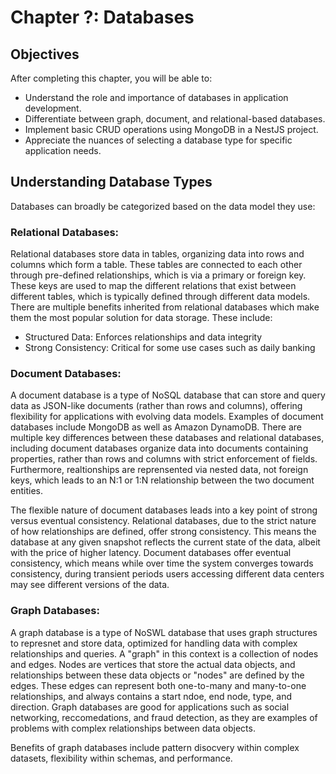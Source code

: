 # Chapter ?: Databases

## Objectives

After completing this chapter, you will be able to:

- Understand the role and importance of databases in application development.
- Differentiate between graph, document, and relational-based databases.
- Implement basic CRUD operations using MongoDB in a NestJS project.
- Appreciate the nuances of selecting a database type for specific application needs.

## Understanding Database Types

Databases can broadly be categorized based on the data model they use:

### Relational Databases: 
Relational databases store data in tables, organizing data into rows and columns which form a table.  These tables are connected to each other through pre-defined relationships, which is via a primary or foreign key.  These keys are used to map the different relations that exist between different tables, which is typically defined through different data models.  There are multiple benefits inherited from relational databases which make them the most popular solution for data storage.  These include:

- Structured Data: Enforces relationships and data integrity
- Strong Consistency: Critical for some use cases such as daily banking

### Document Databases: 
A document database is a type of NoSQL database that can store and query data as JSON-like documents (rather than rows and columns), offering flexibility for applications with evolving data models.  Examples of document databases include MongoDB as well as Amazon DynamoDB.  There are multiple key differences between these databases and relational databases, including document databases organize data into documents containing properties, rather than rows and columns with strict enforcement of fields.  Furthermore, realtionships are reprensented via nested data, not foreign keys, which leads to an N:1 or 1:N relationship between the two document entities.

The flexible nature of document databases leads into a key point of strong versus eventual consistency.  Relational databases, due to the strict nature of how relationships are defined, offer strong consistency.  This means the database at any given snapshot reflects the current state of the data, albeit with the price of higher latency.  Document databases offer eventual consistency, which means while over time the system converges towards consistency, during transient periods users accessing different data centers may see different versions of the data.

### Graph Databases: 
A graph database is a type of NoSWL database that uses graph structures to represnet and store data, optimized for handling data with complex relationships and queries.  A "graph" in this context is a collection of nodes and edges.  Nodes are vertices that store the actual data objects, and relationships between these data objects or "nodes" are defined by the edges.  These edges can represent both one-to-many and many-to-one relationships, and always contains a start ndoe, end node, type, and direction.  Graph databases are good for applications such as social networking, reccomedations, and fraud detection, as they are examples of problems with complex relationships between data objects.

Benefits of graph databases include pattern disocvery within complex datasets, flexibility within schemas, and performance.